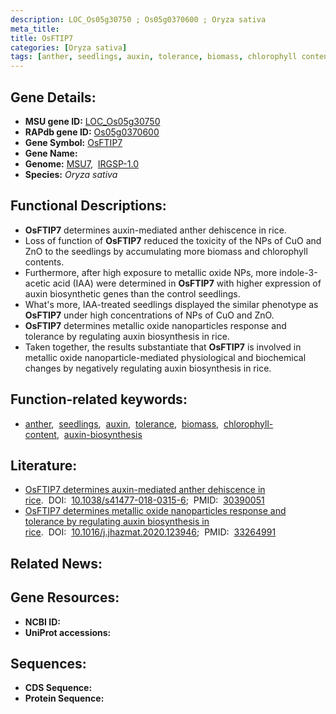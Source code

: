 ```yaml
---
description: LOC_Os05g30750 ; Os05g0370600 ; Oryza sativa
meta_title:
title: OsFTIP7
categories: [Oryza sativa]
tags: [anther, seedlings, auxin, tolerance, biomass, chlorophyll content, auxin biosynthesis]
---
```


## Gene Details:
- **MSU gene ID:** [LOC_Os05g30750](http://rice.uga.edu/cgi-bin/ORF_infopage.cgi?orf=LOC_Os05g30750)  
- **RAPdb gene ID:** [Os05g0370600](https://rapdb.dna.affrc.go.jp/locus/?name=Os05g0370600)  
- **Gene Symbol:** <u>OsFTIP7</u>
- **Gene Name:**
- **Genome:**  [MSU7](http://rice.uga.edu/),&nbsp;&nbsp;[IRGSP-1.0](https://rapdb.dna.affrc.go.jp/download/irgsp1.html)
- **Species:** *Oryza sativa*

## Functional Descriptions:
   - **OsFTIP7** determines auxin-mediated anther dehiscence in rice.
   - Loss of function of **OsFTIP7** reduced the toxicity of the NPs of CuO and ZnO to the seedlings by accumulating more biomass and chlorophyll contents.
   - Furthermore, after high exposure to metallic oxide NPs, more indole-3-acetic acid (IAA) were determined in **OsFTIP7** with higher expression of auxin biosynthetic genes than the control seedlings.
   - What's more, IAA-treated seedlings displayed the similar phenotype as **OsFTIP7** under high concentrations of NPs of CuO and ZnO.
   - **OsFTIP7** determines metallic oxide nanoparticles response and tolerance by regulating auxin biosynthesis in rice.
   - Taken together, the results substantiate that **OsFTIP7** is involved in metallic oxide nanoparticle-mediated physiological and biochemical changes by negatively regulating auxin biosynthesis in rice.

## Function-related keywords:
   - [anther](/tags/anther/),&nbsp;&nbsp;[seedlings](/tags/seedlings/),&nbsp;&nbsp;[auxin](/tags/auxin/),&nbsp;&nbsp;[tolerance](/tags/tolerance/),&nbsp;&nbsp;[biomass](/tags/biomass/),&nbsp;&nbsp;[chlorophyll-content](/tags/chlorophyll-content/),&nbsp;&nbsp;[auxin-biosynthesis](/tags/auxin-biosynthesis/)

## Literature:
   - [OsFTIP7 determines auxin-mediated anther dehiscence in rice](https://www.doi.org/10.1038/s41477-018-0315-6).&nbsp;&nbsp;DOI:&nbsp;&nbsp;[10.1038/s41477-018-0315-6](https://www.doi.org/10.1038/s41477-018-0315-6);&nbsp;&nbsp;PMID:&nbsp;&nbsp;[30390051](https://pubmed.ncbi.nlm.nih.gov/30390051/)
   - [OsFTIP7 determines metallic oxide nanoparticles response and tolerance by regulating auxin biosynthesis in rice](https://www.doi.org/10.1016/j.jhazmat.2020.123946).&nbsp;&nbsp;DOI:&nbsp;&nbsp;[10.1016/j.jhazmat.2020.123946](https://www.doi.org/10.1016/j.jhazmat.2020.123946);&nbsp;&nbsp;PMID:&nbsp;&nbsp;[33264991](https://pubmed.ncbi.nlm.nih.gov/33264991/)

## Related News:

## Gene Resources:
- **NCBI ID:**  []()
- **UniProt accessions:** [](https://www.uniprot.org/uniprotkb//entry)

## Sequences:
- **CDS Sequence:**
- **Protein Sequence:**
